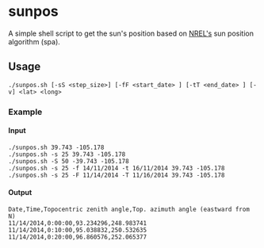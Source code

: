 sunpos
======

A simple shell script to get the sun's position based on [NREL's](http://www.nrel.gov/midc/solpos/spa.html) sun position algorithm (spa).

## Usage
    ./sunpos.sh [-sS <step_size>] [-fF <start_date> ] [-tT <end_date> ] [-v] <lat> <long>

### Example

#### Input

    ./sunpos.sh 39.743 -105.178
    ./sunpos.sh -s 25 39.743 -105.178
    ./sunpos.sh -S 50 -39.743 -105.178
    ./sunpos.sh -s 25 -f 14/11/2014 -t 16/11/2014 39.743 -105.178
    ./sunpos.sh -s 25 -F 11/14/2014 -T 11/16/2014 39.743 -105.178

#### Output

    Date,Time,Topocentric zenith angle,Top. azimuth angle (eastward from N)
    11/14/2014,0:00:00,93.234296,248.983741
    11/14/2014,0:10:00,95.038832,250.532635
    11/14/2014,0:20:00,96.860576,252.065377
